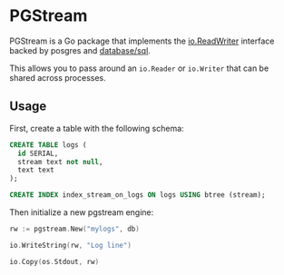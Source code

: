 # PGStream

PGStream is a Go package that implements the [io.ReadWriter](http://golang.org/pkg/io/#ReadWriter) interface backed by posgres and [database/sql](http://golang.org/pkg/database/sql/).

This allows you to pass around an `io.Reader` or `io.Writer` that can be shared across processes.

## Usage

First, create a table with the following schema:

```sql
CREATE TABLE logs (
  id SERIAL,
  stream text not null,
  text text
);

CREATE INDEX index_stream_on_logs ON logs USING btree (stream);
```

Then initialize a new pgstream engine:

```go
rw := pgstream.New("mylogs", db)

io.WriteString(rw, "Log line")

io.Copy(os.Stdout, rw)
```
